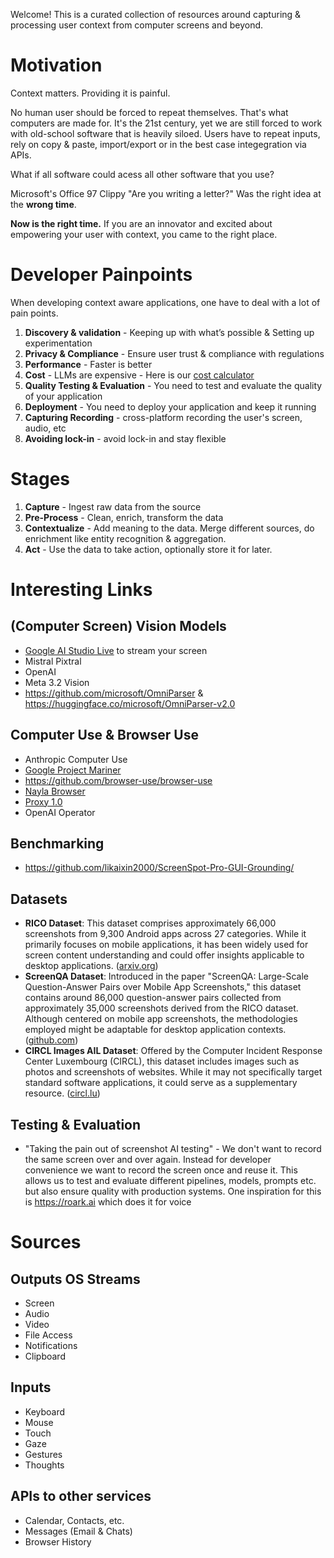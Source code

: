 Welcome! This is a curated collection of resources around capturing &amp; processing user context from computer screens and beyond.

# Motivation 
Context matters. Providing it is painful.

No human user should be forced to repeat themselves. That's what computers are made for. It's the 21st century, yet we are still forced to work with old-school software that is heavily siloed. Users have to repeat inputs, rely on copy & paste, import/export or in the best case integegration via APIs.

What if all software could acess all other software that you use? 

Microsoft's Office 97 Clippy "Are you writing a letter?" Was the right idea at the **wrong time**.

**Now is the right time.** If you are an innovator and excited about empowering your user with context, you came to the right place.

 # Developer Painpoints

 When developing context aware applications, one have to deal with a lot of pain points. 

1. **Discovery & validation** - Keeping up with what’s possible & Setting up experimentation 
1. **Privacy & Compliance** - Ensure user trust & compliance with regulations
2. **Performance** - Faster is better
3. **Cost** - LLMs are expensive - Here is our [cost calculator](https://docs.google.com/spreadsheets/d/16-K-vLpqvAxRUBy4ppqjMmPJyQwZ4E0wxevJdWcmzP4/edit?usp=sharing)
7. **Quality Testing & Evaluation** - You need to test and evaluate the quality of your application
4. **Deployment** - You need to deploy your application and keep it running
5. **Capturing Recording** - cross-platform recording the user's screen, audio, etc
6. **Avoiding lock-in** - avoid lock-in and stay flexible

# Stages
1. **Capture** - Ingest raw data from the source
2. **Pre-Process** - Clean, enrich, transform the data
3. **Contextualize** - Add meaning to the data. Merge different sources, do enrichment like entity recognition & aggregation.
4. **Act** - Use the data to take action, optionally store it for later.

# Interesting Links

## (Computer Screen) Vision Models 
- [Google AI Studio Live](https://aistudio.google.com/live) to stream your screen  
- Mistral Pixtral
- OpenAI
- Meta 3.2 Vision
- https://github.com/microsoft/OmniParser & https://huggingface.co/microsoft/OmniParser-v2.0

## Computer Use & Browser Use
- Anthropic Computer Use
- [Google Project Mariner](https://deepmind.google/technologies/project-mariner/)
- https://github.com/browser-use/browser-use
- [Nayla Browser](https://naylabrowser.com/)
- [Proxy 1.0](https://www.producthunt.com/posts/proxy-1-0)
- OpenAI Operator

## Benchmarking
- https://github.com/likaixin2000/ScreenSpot-Pro-GUI-Grounding/

## Datasets
- **RICO Dataset**: This dataset comprises approximately 66,000 screenshots from 9,300 Android apps across 27 categories. While it primarily focuses on mobile applications, it has been widely used for screen content understanding and could offer insights applicable to desktop applications. ([arxiv.org](https://arxiv.org/html/2209.08199v4?utm_source=chatgpt.com))
- **ScreenQA Dataset**: Introduced in the paper "ScreenQA: Large-Scale Question-Answer Pairs over Mobile App Screenshots," this dataset contains around 86,000 question-answer pairs collected from approximately 35,000 screenshots derived from the RICO dataset. Although centered on mobile app screenshots, the methodologies employed might be adaptable for desktop application contexts. ([github.com](https://github.com/google-research-datasets/screen_qa?utm_source=chatgpt.com))
- **CIRCL Images AIL Dataset**: Offered by the Computer Incident Response Center Luxembourg (CIRCL), this dataset includes images such as photos and screenshots of websites. While it may not specifically target standard software applications, it could serve as a supplementary resource. ([circl.lu](https://www.circl.lu/opendata/circl-ail-dataset-01/?utm_source=chatgpt.com))

## Testing & Evaluation
- "Taking the pain out of screenshot AI testing" - We don't want to record the same screen over and over again. Instead for developer convenience we want to record the screen once and reuse it. This allows us to test and evaluate different pipelines, models, prompts etc. but also ensure quality with production systems. One inspiration for this is https://roark.ai which does it for voice

# Sources
## Outputs OS Streams 
 - Screen
 - Audio
 - Video
 - File Access
 - Notifications
- Clipboard
## Inputs
 - Keyboard
 - Mouse
 - Touch
 - Gaze
 - Gestures
 - Thoughts
## APIs to other services 
 - Calendar, Contacts, etc.
 - Messages (Email & Chats)
 - Browser History  

